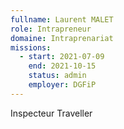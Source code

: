 ```yaml
---
fullname: Laurent MALET
role: Intrapreneur
domaine: Intraprenariat
missions:
  - start: 2021-07-09
    end: 2021-10-15
    status: admin
    employer: DGFiP
---
```


Inspecteur Traveller
